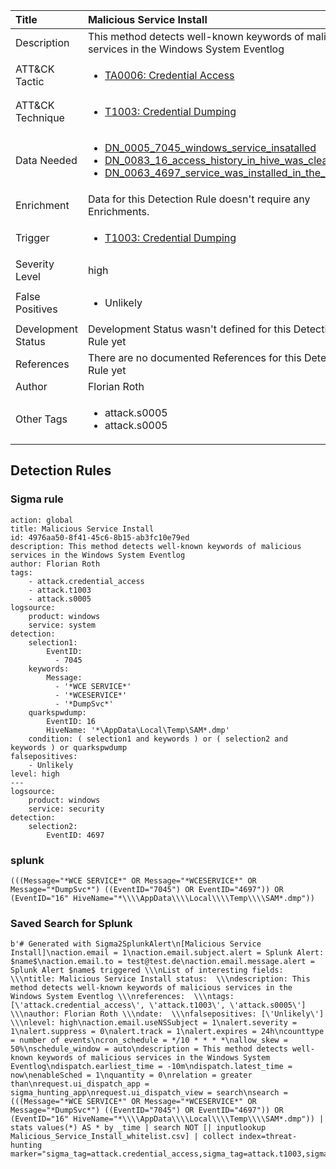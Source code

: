 | Title                | Malicious Service Install                                                                                                                                                 |
|:---------------------|:------------------------------------------------------------------------------------------------------------------------------------------------------------|
| Description          | This method detects well-known keywords of malicious services in the Windows System Eventlog                                                                                                                                           |
| ATT&amp;CK Tactic    |  <ul><li>[TA0006: Credential Access](https://attack.mitre.org/tactics/TA0006)</li></ul>  |
| ATT&amp;CK Technique | <ul><li>[T1003: Credential Dumping](https://attack.mitre.org/techniques/T1003)</li></ul>  |
| Data Needed          | <ul><li>[DN_0005_7045_windows_service_insatalled](../Data_Needed/DN_0005_7045_windows_service_insatalled.md)</li><li>[DN_0083_16_access_history_in_hive_was_cleared](../Data_Needed/DN_0083_16_access_history_in_hive_was_cleared.md)</li><li>[DN_0063_4697_service_was_installed_in_the_system](../Data_Needed/DN_0063_4697_service_was_installed_in_the_system.md)</li></ul>  |
| Enrichment           |  Data for this Detection Rule doesn't require any Enrichments.  |
| Trigger              | <ul><li>[T1003: Credential Dumping](../Triggers/T1003.md)</li></ul>  |
| Severity Level       | high |
| False Positives      | <ul><li>Unlikely</li></ul>  |
| Development Status   |  Development Status wasn't defined for this Detection Rule yet  |
| References           |  There are no documented References for this Detection Rule yet  |
| Author               | Florian Roth |
| Other Tags           | <ul><li>attack.s0005</li><li>attack.s0005</li></ul> | 

## Detection Rules

### Sigma rule

```
action: global
title: Malicious Service Install
id: 4976aa50-8f41-45c6-8b15-ab3fc10e79ed
description: This method detects well-known keywords of malicious services in the Windows System Eventlog
author: Florian Roth
tags:
    - attack.credential_access
    - attack.t1003
    - attack.s0005
logsource:
    product: windows
    service: system
detection:
    selection1:
        EventID: 
          - 7045
    keywords:
        Message:
          - '*WCE SERVICE*'
          - '*WCESERVICE*'
          - '*DumpSvc*'
    quarkspwdump:
        EventID: 16
        HiveName: '*\AppData\Local\Temp\SAM*.dmp'
    condition: ( selection1 and keywords ) or ( selection2 and keywords ) or quarkspwdump
falsepositives:
    - Unlikely
level: high
---
logsource:
    product: windows
    service: security
detection:
    selection2:
        EventID: 4697

```





### splunk
    
```
(((Message="*WCE SERVICE*" OR Message="*WCESERVICE*" OR Message="*DumpSvc*") ((EventID="7045") OR EventID="4697")) OR (EventID="16" HiveName="*\\\\AppData\\\\Local\\\\Temp\\\\SAM*.dmp"))
```






### Saved Search for Splunk

```
b'# Generated with Sigma2SplunkAlert\n[Malicious Service Install]\naction.email = 1\naction.email.subject.alert = Splunk Alert: $name$\naction.email.to = test@test.de\naction.email.message.alert = Splunk Alert $name$ triggered \\\nList of interesting fields:   \\\ntitle: Malicious Service Install status:  \\\ndescription: This method detects well-known keywords of malicious services in the Windows System Eventlog \\\nreferences:  \\\ntags: [\'attack.credential_access\', \'attack.t1003\', \'attack.s0005\'] \\\nauthor: Florian Roth \\\ndate:  \\\nfalsepositives: [\'Unlikely\'] \\\nlevel: high\naction.email.useNSSubject = 1\nalert.severity = 1\nalert.suppress = 0\nalert.track = 1\nalert.expires = 24h\ncounttype = number of events\ncron_schedule = */10 * * * *\nallow_skew = 50%\nschedule_window = auto\ndescription = This method detects well-known keywords of malicious services in the Windows System Eventlog\ndispatch.earliest_time = -10m\ndispatch.latest_time = now\nenableSched = 1\nquantity = 0\nrelation = greater than\nrequest.ui_dispatch_app = sigma_hunting_app\nrequest.ui_dispatch_view = search\nsearch = (((Message="*WCE SERVICE*" OR Message="*WCESERVICE*" OR Message="*DumpSvc*") ((EventID="7045") OR EventID="4697")) OR (EventID="16" HiveName="*\\\\AppData\\\\Local\\\\Temp\\\\SAM*.dmp")) | stats values(*) AS * by _time | search NOT [| inputlookup Malicious_Service_Install_whitelist.csv] | collect index=threat-hunting marker="sigma_tag=attack.credential_access,sigma_tag=attack.t1003,sigma_tag=attack.s0005,level=high"\n\n\n'
```
